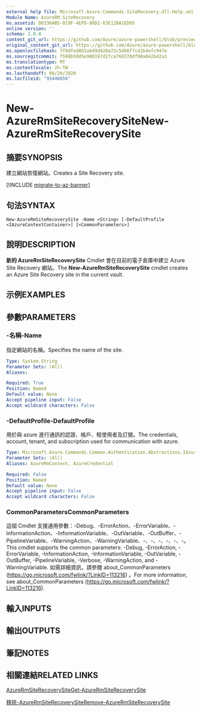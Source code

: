 ```yaml
---
external help file: Microsoft.Azure.Commands.SiteRecovery.dll-Help.xml
Module Name: AzureRM.SiteRecovery
ms.assetid: D0336AB5-019F-4EFD-88D2-63E12BA1ED95
online version: ''
schema: 2.0.0
content_git_url: https://github.com/Azure/azure-powershell/blob/preview/src/ResourceManager/SiteRecovery/Commands.SiteRecovery/help/New-AzureRmSiteRecoverySite.md
original_content_git_url: https://github.com/Azure/azure-powershell/blob/preview/src/ResourceManager/SiteRecovery/Commands.SiteRecovery/help/New-AzureRmSiteRecoverySite.md
ms.openlocfilehash: 7f8dfed861abd9d426a72c5d66f7c41b4efc947e
ms.sourcegitcommit: f599b50d5e980197d1fca769378df90a842b42a1
ms.translationtype: MT
ms.contentlocale: zh-TW
ms.lasthandoff: 08/20/2020
ms.locfileid: "93446656"
---
```

# <span data-ttu-id="49489-101">New-AzureRmSiteRecoverySite</span><span class="sxs-lookup"><span data-stu-id="49489-101">New-AzureRmSiteRecoverySite</span></span>

## <span data-ttu-id="49489-102">摘要</span><span class="sxs-lookup"><span data-stu-id="49489-102">SYNOPSIS</span></span>
<span data-ttu-id="49489-103">建立網站恢復網站。</span><span class="sxs-lookup"><span data-stu-id="49489-103">Creates a Site Recovery site.</span></span>

[!INCLUDE [migrate-to-az-banner](../../includes/migrate-to-az-banner.md)]

## <span data-ttu-id="49489-104">句法</span><span class="sxs-lookup"><span data-stu-id="49489-104">SYNTAX</span></span>

```
New-AzureRmSiteRecoverySite -Name <String> [-DefaultProfile <IAzureContextContainer>] [<CommonParameters>]
```

## <span data-ttu-id="49489-105">說明</span><span class="sxs-lookup"><span data-stu-id="49489-105">DESCRIPTION</span></span>
<span data-ttu-id="49489-106">**新的 AzureRmSiteRecoverySite** Cmdlet 會在目前的電子倉庫中建立 Azure Site Recovery 網站。</span><span class="sxs-lookup"><span data-stu-id="49489-106">The **New-AzureRmSiteRecoverySite** cmdlet creates an Azure Site Recovery site in the current vault.</span></span>

## <span data-ttu-id="49489-107">示例</span><span class="sxs-lookup"><span data-stu-id="49489-107">EXAMPLES</span></span>

## <span data-ttu-id="49489-108">參數</span><span class="sxs-lookup"><span data-stu-id="49489-108">PARAMETERS</span></span>

### <span data-ttu-id="49489-109">-名稱</span><span class="sxs-lookup"><span data-stu-id="49489-109">-Name</span></span>
<span data-ttu-id="49489-110">指定網站的名稱。</span><span class="sxs-lookup"><span data-stu-id="49489-110">Specifies the name of the site.</span></span>

```yaml
Type: System.String
Parameter Sets: (All)
Aliases: 

Required: True
Position: Named
Default value: None
Accept pipeline input: False
Accept wildcard characters: False
```

### <span data-ttu-id="49489-111">-DefaultProfile</span><span class="sxs-lookup"><span data-stu-id="49489-111">-DefaultProfile</span></span>
<span data-ttu-id="49489-112">用於與 azure 進行通訊的認證、帳戶、租使用者及訂閱。</span><span class="sxs-lookup"><span data-stu-id="49489-112">The credentials, account, tenant, and subscription used for communication with azure.</span></span>

```yaml
Type: Microsoft.Azure.Commands.Common.Authentication.Abstractions.IAzureContextContainer
Parameter Sets: (All)
Aliases: AzureRmContext, AzureCredential

Required: False
Position: Named
Default value: None
Accept pipeline input: False
Accept wildcard characters: False
```

### <span data-ttu-id="49489-113">CommonParameters</span><span class="sxs-lookup"><span data-stu-id="49489-113">CommonParameters</span></span>
<span data-ttu-id="49489-114">這個 Cmdlet 支援通用參數：-Debug、-ErrorAction、-ErrorVariable、-InformationAction、-InformationVariable、-OutVariable、-OutBuffer、-PipelineVariable、-WarningAction、-WarningVariable、-、-、-、-、-、-。</span><span class="sxs-lookup"><span data-stu-id="49489-114">This cmdlet supports the common parameters: -Debug, -ErrorAction, -ErrorVariable, -InformationAction, -InformationVariable, -OutVariable, -OutBuffer, -PipelineVariable, -Verbose, -WarningAction, and -WarningVariable.</span></span> <span data-ttu-id="49489-115">如需詳細資訊，請參閱 about_CommonParameters (https://go.microsoft.com/fwlink/?LinkID=113216) 。</span><span class="sxs-lookup"><span data-stu-id="49489-115">For more information, see about_CommonParameters (https://go.microsoft.com/fwlink/?LinkID=113216).</span></span>

## <span data-ttu-id="49489-116">輸入</span><span class="sxs-lookup"><span data-stu-id="49489-116">INPUTS</span></span>

## <span data-ttu-id="49489-117">輸出</span><span class="sxs-lookup"><span data-stu-id="49489-117">OUTPUTS</span></span>

## <span data-ttu-id="49489-118">筆記</span><span class="sxs-lookup"><span data-stu-id="49489-118">NOTES</span></span>

## <span data-ttu-id="49489-119">相關連結</span><span class="sxs-lookup"><span data-stu-id="49489-119">RELATED LINKS</span></span>

[<span data-ttu-id="49489-120">AzureRmSiteRecoverySite</span><span class="sxs-lookup"><span data-stu-id="49489-120">Get-AzureRmSiteRecoverySite</span></span>](./Get-AzureRmSiteRecoverySite.md)

[<span data-ttu-id="49489-121">移除-AzureRmSiteRecoverySite</span><span class="sxs-lookup"><span data-stu-id="49489-121">Remove-AzureRmSiteRecoverySite</span></span>](./Remove-AzureRmSiteRecoverySite.md)
